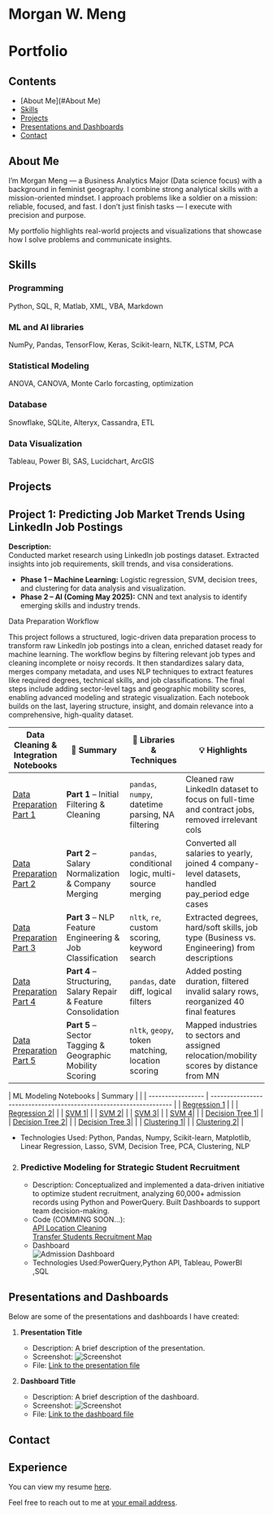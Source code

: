 # Morgan W. Meng
#  Portfolio

## Contents

- [About Me](#About Me)
- [Skills](#Skills)
- [Projects](#projects)
- [Presentations and Dashboards](#presentations-and-dashboards)
- [Contact](#contact)

## About Me
I’m Morgan Meng — a Business Analytics Major (Data science focus) with a background in feminist geography. I combine strong analytical skills with a mission-oriented mindset. I approach problems like a soldier on a mission: reliable, focused, and fast. I don’t just finish tasks — I execute with precision and purpose.

My portfolio highlights real-world projects and visualizations that showcase how I solve problems and communicate insights.


## Skills

### Programming
Python, SQL, R, Matlab, XML, VBA, Markdown

### ML and AI libraries
NumPy, Pandas, TensorFlow, Keras, Scikit-learn, NLTK, LSTM, PCA

### Statistical Modeling
ANOVA, CANOVA, Monte Carlo forcasting, optimization

### Database 
Snowflake, SQLite, Alteryx, Cassandra, ETL

### Data Visualization
Tableau, Power BI, SAS, Lucidchart, ArcGIS

## Projects

## Project 1: Predicting Job Market Trends Using LinkedIn Job Postings
**Description:**  
   Conducted market research using LinkedIn job postings dataset. Extracted insights into job requirements, skill trends, and visa considerations.  
   - **Phase 1 – Machine Learning:** Logistic regression, SVM, decision trees, and clustering for data analysis and visualization.  
   - **Phase 2 – AI (Coming May 2025):** CNN and text analysis to identify emerging skills and industry trends.  

Data Preparation Workflow

This project follows a structured, logic-driven data preparation process to transform raw LinkedIn job postings into a clean, enriched dataset ready for machine learning. The workflow begins by filtering relevant job types and cleaning incomplete or noisy records. It then standardizes salary data, merges company metadata, and uses NLP techniques to extract features like required degrees, technical skills, and job classifications. The final steps include adding sector-level tags and geographic mobility scores, enabling advanced modeling and strategic visualization. Each notebook builds on the last, layering structure, insight, and domain relevance into a comprehensive, high-quality dataset.

| Data Cleaning & Integration Notebooks| 📄 Summary | 🧰 Libraries & Techniques   | 💡 Highlights|
|-----------------|---------------------------------------------------------------------------|-----------------------------------------------------------------------------|--------------------------------------------------------------------------------|
| [Data Preparation Part 1](python_code/1-ML_final_project_data_cleaning_PART_1.ipynb)| **Part 1** – Initial Filtering & Cleaning                                 | `pandas`, `numpy`, datetime parsing, NA filtering                          | Cleaned raw LinkedIn dataset to focus on full-time and contract jobs, removed irrelevant cols |
| [Data Preparation Part 2](python_code/1-ML_final_project_data_cleaning_PART_2.ipynb)| **Part 2** – Salary Normalization & Company Merging                       | `pandas`, conditional logic, multi-source merging                          | Converted all salaries to yearly, joined 4 company-level datasets, handled pay_period edge cases |
| [Data Preparation Part 3](python_code/1-ML_final_project_data_cleaning_PART_3_NLP.ipynb)| **Part 3** – NLP Feature Engineering & Job Classification                | `nltk`, `re`, custom scoring, keyword search                              | Extracted degrees, hard/soft skills, job type (Business vs. Engineering) from descriptions |
| [Data Preparation Part 4](python_code/1-ML_final_project_data_cleaning_PART_4.ipynb)| **Part 4** – Structuring, Salary Repair & Feature Consolidation          | `pandas`, date diff, logical filters                                       | Added posting duration, filtered invalid salary rows, reorganized 40 final features |
| [Data Preparation Part 5](python_code/1-ML_final_project_data_cleaning_PART_5.ipynb)| **Part 5** – Sector Tagging & Geographic Mobility Scoring                | `nltk`, `geopy`, token matching, location scoring                         | Mapped industries to sectors and assigned relocation/mobility scores by distance from MN |

| ML Modeling Notebooks | Summary                                                              | |
| ----------------- | ------------------------------------------------------------------ |
| [Regression 1](python_code/2-LR_MODEL_1.ipynb) | | 
| [Regression 2](python_code/2-LR_MODEL_2_&DT_MODEL_3.ipynb)|  |
| [SVM 1](python_code/3-SVM_MODEL_1&_MODEL_2__PCA.ipynb)|  |
| [SVM 2](python_code/3-SVM_MODEL_1&_MODEL_2__PCA.ipynb)|  |
| [SVM 3](python_code3-SVM_MODEL_3_Top__5_Predictors.ipynb)|  |
| [SVM 4](python_code3-SVM_MODEL_4.ipynb)|  |
| [Decision Tree 1](python_code/4-DT_MODEL_1.ipynb)|  |
| [Decision Tree 2](python_code/4-DT_MODEL_2.ipynb)|  |
| [Decision Tree 3](python_code/2-LR_MODEL_2_&DT_MODEL_3.ipynb)|  |
| [Clustering 1](python_code/5-Clustering_MODEL_2.ipynb.ipynb)|  |
| [Clustering 2](python_code/4-DT_MODEL_2.ipynb)|  |
    
   - Technologies Used: Python, Pandas, Numpy, Scikit-learn, Matplotlib, Linear Regression, Lasso, SVM, Decision Tree, PCA, Clustering, NLP

2. ###  Predictive Modeling for Strategic Student Recruitment                                      
   - Description: Conceptualized and implemented a data-driven initiative to optimize student recruitment, analyzing 60,000+ admission records using Python and PowerQuery. Built Dashboards to support team decision-making.<br>
   - Code (COMMING SOON...):<br>
	[API Location Cleaning](code/Tranfers_address.ipynb)<br>
	[Transfer Students Recruitment Map](code/UST_Transfer_Project_1.ipynb)<br>
   - Dashboard<br>
	![Admission Dashboard]()<br>
   - Technologies Used:PowerQuery,Python API, Tableau, PowerBI <br>,SQL

## Presentations and Dashboards

Below are some of the presentations and dashboards I have created:

1. **Presentation Title**
   - Description: A brief description of the presentation.
   - Screenshot: ![Screenshot](path/to/screenshot.png)
   - File: [Link to the presentation file](path/to/presentation/file)

2. **Dashboard Title**
   - Description: A brief description of the dashboard.
   - Screenshot: ![Screenshot](path/to/screenshot.png)
   - File: [Link to the dashboard file](path/to/dashboard/file)

## Contact
## Experience

You can view my resume [here](activities/Universal_Resume.pdf).

Feel free to reach out to me at [your email address](mailto:your-email@example.com).
